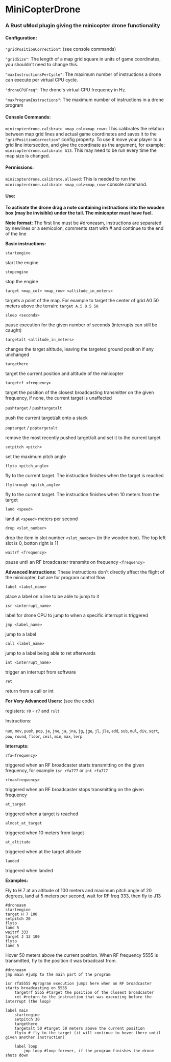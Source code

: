 # MiniCopterDrone
### A Rust uMod plugin giving the minicopter drone functionality


#### Configuration:
`"gridPositionCorrection"`:  (see console commands)

`"gridSize"`: The length of a map grid square in units of game coordinates, you shouldn't need to change this.

`"maxInstructionsPerCycle"`: The maximum number of instructions a drone can execute per virtual CPU cycle.

`"droneCPUFreq"`: The drone's virtual CPU frequency in Hz.

`"maxProgramInstructions"`: The maximum number of instructions in a drone program

#### Console Commands:
`minicopterdrone.calibrate <map_col><map_row>`: This calibrates the relation between map grid lines and actual game coordinates and saves it to the `"gridPositionCorrection"` config property. To use it move your player to a grid line intersection, and give the coordinate as the argument, for example: `minicopterdrone.calibrate A13`. This may need to be run every time the map size is changed.

#### Permissions: 
`minicopterdrone.calibrate.allowed`: This is needed to run the `minicopterdrone.calibrate <map_col><map_row>` console command.


#### Use:

**To activate the drone drag a note containing instructions into the wooden box (may be invisible) under the tail. The minicopter must have fuel.**

**Note format:**
The first line must be #droneasm, instructions are separated by newlines or a semicolon, comments start with # and continue to the end of the line 

**Basic instructions:**

`startengine`

start the engine

`stopengine`

stop the engine

`target <map_col> <map_row> <altitude_in_meters>`

targets a point of the map. For example to target the center of grid A0 50 meters above the terrain: `target A.5 0.5 50`

`sleep <seconds>`

pause execution for the given number of seconds (interrupts can still be caught)

`targetalt <altitude_in_meters>`

changes the target altitude, leaving the targeted ground position if any unchanged

`targethere`

target the current position and altitude of the minicopter

`targetrf <frequency>`

target the position of the closest broadcasting transmitter on the given frequency, if none, the current target is unaffected

`pushtarget` / `pushtargetalt`

push the current target/alt onto a stack

`poptarget` / `poptargetalt`

remove the most recently pushed target/alt and set it to the current target 

`setpitch <pitch>`

set the maximum pitch angle

`flyto <pitch_angle>`

fly to the current target. The instruction finishes when the target is reached

`flythrough <pitch_angle>`

fly to the current target. The instruction finishes when 10 meters from the target

`land <speed>`

land at `<speed>` meters per second

`drop <slot_number>`

drop the item in slot number `<slot_number>` (in the wooden box). The top left slot is 0, botton right is 11

`waitrf <frequency>`

pause until an RF broadcaster transmits on frequency `<frequency>`

**Advanced Instructions:**
These instructions don't directly affect the flight of the minicopter, but are for program control flow

`label <label_name>`

place a label on a line to be able to jump to it

`isr <interrupt_name>`

label for drone CPU to jump to when a specific interrupt is triggered

`jmp <label_name>`

jump to a label

`call <label_name>`

jump to a label being able to ret afterwards

`int <interrupt_name>`

trigger an interrupt from software

`ret`

return from a call or int

**For Very Advanced Users:** (see the code)

registers: `r0` - `r7` and `rslt`

Instructions:

`num`, `mov`, `push`, `pop`, `je`, `jne`, `ja`, `jna`, `jg`, `jge`, `jl`, `jle`, `add`, `sub`, `mul`, `div`, `sqrt`, `pow`, `round`, `floor`, `ceil`, `min`, `max`, `lerp`

**Interrupts:**

`rfa<frequency>`

triggered when an RF broadcaster starts transmitting on the given frequency, for example `isr rfa777` or `int rfa777`

`rfna<frequency>`

triggered when an RF broadcaster stops transmitting on the given frequency

`at_target`

triggered when a target is reached

`almost_at_target`

triggered when 10 meters from target

`at_altitude`

triggered when at the target altitude

`landed`

triggered when landed

**Examples:**

Fly to H 7 at an altitude of 100 meters and maximum pitch angle of 20 degrees, land at 5 meters per second, wait for RF freq 333, then fly to J13

```
#droneasm
startengine
target H 7 100
setpitch 20
flyto
land 5
waitrf 333
target J 13 100
flyto
land 5
```

Hover 50 meters above the current position. When RF frequency 5555 is transmitted, fly to the position it was broadcast from.

```
#droneasm
jmp main #jump to the main part of the program

isr rfa5555 #program execution jumps here when an RF broadcaster starts broadcasting on 5555
    targetrf 5555 #target the position of the closest broadcaster
    ret #return to the instruction that was executing before the interrupt (the loop)
    
label main
    startengine
    setpitch 30
    targethere
    targetalt 50 #target 50 meters above the current position
    flyto # fly to the target (it will continue to hover there until given another instruction)
    
    label loop
        jmp loop #loop forever, if the program finishes the drone shuts down
```
